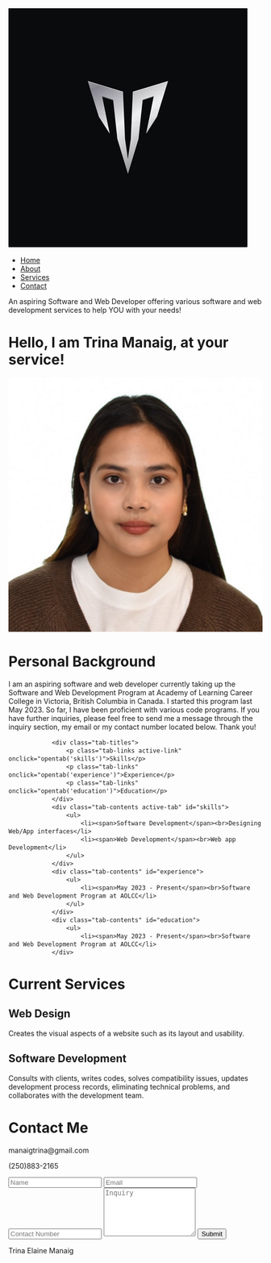 <!DOCTYPE html>
<html lang="en">
<head>
    <meta charset="UTF-8">
    <meta http-equiv="X-UA-Compatible" content="IE=edge">
    <meta name="viewport" content="width=device-width, initial-scale=1.0">
    <title>Portfolio Website</title>
    <link rel="stylesheet" href="style.css">
    <script src="https://kit.fontawesome.com/c4254e24a8.js" crossorigin="anonymous"></script>
</head>
<body>
<div id="header">
    <div class="container">
        <nav>
            <img src="images/logo.jpg" class="logo">
            <ul id="sidemenu">
                <li><a href="#header">Home</a></li>
                <li><a href="#about">About</a></li>
                <li><a href="#services">Services</a></li>
                <li><a href="#contact">Contact</a></li>
                <i class="fas fa-times" onclick="closemenu()"></i>
            </ul>
            <i class="fas fa-bars" onclick="openmenu()"></i>
        </nav>
        <div class="header-text">
            <p>An aspiring Software and Web Developer offering various software and web development services to help YOU with your needs!</p>
            <h1>Hello, I am <span>Trina Manaig</span>, at your service!</h1>
        </div>
    </div>
</div>
<!-- -----------about---------- -->
<div id="about">
    <div class="container">
        <div class="row">
            <div class="about-col-1">
                <img src="images/user.jpeg" class="user">
            </div>
            <div class="about-col-2">
                <h1 class="sub-title">Personal Background</h1>
                <p>I am an aspiring software and web developer currently taking up the Software and Web Development Program at Academy of Learning Career College in Victoria, British Columbia in Canada. I started this program last May 2023. So far, I have been proficient with various code programs. If you have further inquiries, please feel free to send me a message through the inquiry section, my email or my contact number located below. Thank you!</p>

                <div class="tab-titles">
                    <p class="tab-links active-link" onclick="opentab('skills')">Skills</p>
                    <p class="tab-links" onclick="opentab('experience')">Experience</p>
                    <p class="tab-links" onclick="opentab('education')">Education</p>
                </div>
                <div class="tab-contents active-tab" id="skills">
                    <ul>
                        <li><span>Software Development</span><br>Designing Web/App interfaces</li>
                        <li><span>Web Development</span><br>Web app Development</li>
                    </ul>
                </div>
                <div class="tab-contents" id="experience">
                    <ul>
                        <li><span>May 2023 - Present</span><br>Software and Web Development Program at AOLCC</li>
                    </ul>
                </div>
                <div class="tab-contents" id="education">
                    <ul>
                        <li><span>May 2023 - Present</span><br>Software and Web Development Program at AOLCC</li>
                </div>
<!-- ---------services---------------- -->
<div id="services">
    <div class="container">
        <h1 class="sub-title">Current Services</h1>
        <div class="services-list">
            <div>
                <i class="fas fa-code"></i>
                <h2>Web Design</h2>
                <p>Creates the visual aspects of a website such as its layout and usability.</p>
            </div>
            <div>
                <i class="fas fa-crop-alt"></i>
                <h2>Software Development</h2>
                <p>Consults with clients, writes codes, solves compatibility issues, updates development process records, eliminating technical problems, and collaborates with the development team.</p>
            </div>
        </div>
    </div>
</div>
<!-- ----------contact------------- -->
<div id="contact">
    <div class="container">
        <div class="row">
            <div class="contact-left">
                <h1 class="sub-title">Contact Me</h1>
                <p><i class="fas fa-paper-plane"></i> manaigtrina@gmail.com</p>
                <p><i class="fas fa-phone-square-alt"></i> (250)883-2165</p>
            </div>
            <div class="contact-right">
                <form name="submit-to-google-sheet">
                    <input type="text" name="Name" placeholder="Name" required>
                    <input type="email" name="Email" placeholder="Email" required>
                    <input type="contact" name="Email" placeholder="Contact Number" required>
                    <textarea name="Message" rows="6" placeholder="Inquiry"></textarea>
                    <button type="submit" class="btn btn2">Submit</button>
                </form>
                <span id="msg"></span>
            </div>
        </div>
    </div>
    <div class="copyright">
        <p>Trina Elaine Manaig</a></p>
    </div>
</div>



<script>

    var tablinks = document.getElementsByClassName("tab-links");
    var tabcontents = document.getElementsByClassName("tab-contents");

    function opentab(tabname){
        for(tablink of tablinks){
            tablink.classList.remove("active-link");
        }
        for(tabcontent of tabcontents){
            tabcontent.classList.remove("active-tab");
        }
        event.currentTarget.classList.add("active-link");
        document.getElementById(tabname).classList.add("active-tab");
    }

</script>

<script>

    var sidemeu = document.getElementById("sidemenu");

    function openmenu(){
        sidemeu.style.right = "0";
    }
    function closemenu(){
        sidemeu.style.right = "-200px";
    }

</script>
<script>
    const scriptURL = '< add you own link here >' // add your own app script link here
    const form = document.forms['submit-to-google-sheet']
    const msg = document.getElementById("msg")
  
    form.addEventListener('submit', e => {
      e.preventDefault()
      fetch(scriptURL, { method: 'POST', body: new FormData(form)})
        .then(response => {
            msg.innerHTML = "Message sent successfully"
            setTimeout(function(){
                msg.innerHTML = ""
            },5000)
            form.reset()
        })
        .catch(error => console.error('Error!', error.message))
    })
  </script>
